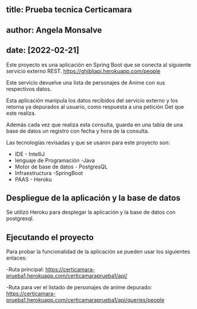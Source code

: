 ## title: Prueba tecnica Certicamara
## author: Angela Monsalve
## date: [2022-02-21]

Este proyecto es una aplicación en Spring Boot que se conecta al siguiente servicio externo REST.
https://ghibliapi.herokuapp.com/people

Este servicio devuelve una lista de personajes de Anime con sus respectivos datos.

Esta aplicación manipula los datos recibidos del servicio externo y los retorna ya depurados al usuario, como respuesta a una petición Get que este realiza.

Además cada vez que realiza esta consulta, guarda en una tabla de una base de datos un registro con fecha y hora de la consulta.

Las tecnologías revisadas y que se usaron para este proyecto son:

- IDE  - IntelliJ
- lenguaje de Programación  -Java
- Motor de base de datos - PostgresQL
- Infraestructura -SpringBoot
- PAAS - Heroku

## Despliegue de la aplicación y la base de datos

Se utilizó Heroku para desplegar la aplicación y la base de datos con postgresql.


## Ejecutando el proyecto

Para probar la funcionalidad de la aplicación se pueden usar los siguientes enlaces:

-Ruta principal: https://certicamara-prueba1.herokuapp.com/certicamaraprueba1/api/

-Ruta para ver el listado de personajes de anime depurado: https://certicamara-prueba1.herokuapp.com/certicamaraprueba1/api/queries/people





